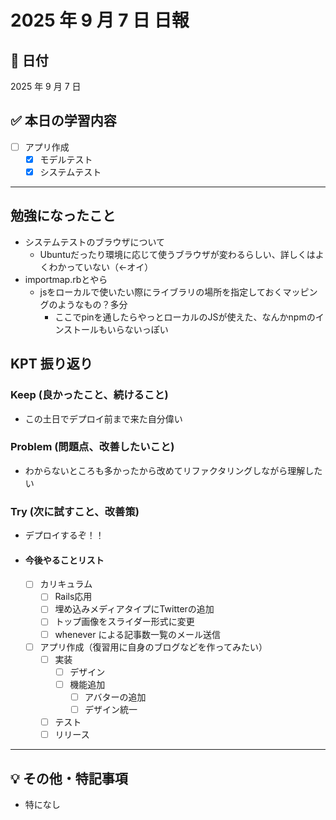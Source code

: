 # 2025 年 9 月 7 日 日報

## 📅 日付

2025 年 9 月 7 日

## ✅ 本日の学習内容
- [ ] アプリ作成
  - [x] モデルテスト
  - [x] システムテスト
---

## 勉強になったこと
- システムテストのブラウザについて
  - Ubuntuだったり環境に応じて使うブラウザが変わるらしい、詳しくはよくわかっていない（←オイ）
- importmap.rbとやら
  - jsをローカルで使いたい際にライブラリの場所を指定しておくマッピングのようなもの？多分
    - ここでpinを通したらやっとローカルのJSが使えた、なんかnpmのインストールもいらないっぽい

## KPT 振り返り

### Keep (良かったこと、続けること)

- この土日でデプロイ前まで来た自分偉い

### Problem (問題点、改善したいこと)

- わからないところも多かったから改めてリファクタリングしながら理解したい


### Try (次に試すこと、改善策)

- デプロイするぞ！！

- #### 今後やることリスト
  - [ ] カリキュラム
    - [ ] Rails応用
     - [ ] 埋め込みメディアタイプにTwitterの追加
     - [ ] トップ画像をスライダー形式に変更
     - [ ] whenever による記事数一覧のメール送信
  - [ ] アプリ作成（復習用に自身のブログなどを作ってみたい）
    - [ ] 実装
      - [ ] デザイン
      - [ ] 機能追加
        - [ ] アバターの追加
        - [ ] デザイン統一
    - [ ] テスト
    - [ ] リリース
---

## 💡 その他・特記事項

- 特になし

